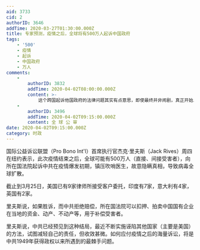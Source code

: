 ```yaml
---
aid: 3733
cid: 2
authorID: 3646
addTime: 2020-03-27T01:30:00.000Z
title: 专家预测，疫情之后，全球将有500万人起诉中国政府
tags:
    - '500'
    - 疫情
    - 起诉
    - 中国政府
    - 万人
comments:
    -
        authorID: 3832
        addTime: 2020-04-02T08:00:00.000Z
        content: >-
            这个跨国起诉他国政府的法律问题其实有点意思，即使最终并非闹剧，真正开始上诉，中国政府也将不会派出辩护律师，那各国法院该如何处理这一问题呢？按照规定，不可以在没有当事人不在场情况下开庭，所以如果最终判处中国政府赔偿，对各国法律体系都将会是无法抹除的污点。
    -
        authorID: 3496
        addTime: 2020-04-02T09:15:00.000Z
        content: 全 球 公 审
date: 2020-04-02T09:15:00.000Z
category: 时政
---
```


国际公益诉讼联盟（Pro Bono Int'l）首席执行官杰克·里夫斯（Jack Rives）周四在纽约表示，此次疫情结束之后，全球可能有500万人（直接、间接受害者），向所在国法院起诉中共在疫情爆发初期，镇压吹哨医生，故意隐瞒真相，导致病毒全球扩散。

截止到3月25日，美国已有9家律师所接受客户委托，印度有7家，意大利有4家，英国有2家。

里夫斯说，如果胜诉，而中共拒绝赔偿，所在国法院可以扣押、拍卖中国国有企业在当地的资金、动产、不动产等，用于补偿受害者。

里夫斯说，中共已经预见到这种结局，最近不断实施诬陷其他国家（主要是美国）的方法，试图减轻自己的责任，但收效甚微。如何应付疫情之后的海量诉讼，将是中共1949年获得政权以来所遇到的最棘手问题。
